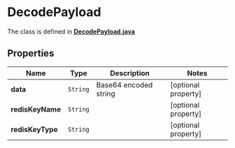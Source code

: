 

# DecodePayload

The class is defined in **[DecodePayload.java](../../src/main/java/org/javalover123/resp/model/DecodePayload.java)**

## Properties

Name | Type | Description | Notes
------------ | ------------- | ------------- | -------------
**data** | `String` | Base64 encoded string |  [optional property]
**redisKeyName** | `String` |  |  [optional property]
**redisKeyType** | `String` |  |  [optional property]





